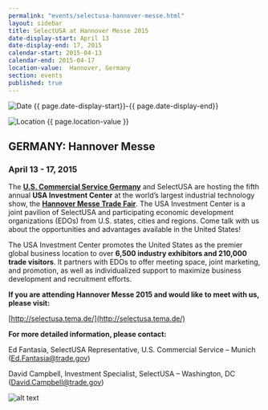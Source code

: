 ```yaml
---
permalink: "events/selectusa-hannover-messe.html"
layout: sidebar
title: SelectUSA at Hannover Messe 2015
date-display-start: April 13
date-display-end: 17, 2015
calendar-start: 2015-04-13
calendar-end: 2015-04-17
location-value:  Hannover, Germany
section: events
published: true
---
```

![Date](https://google.github.io/material-design-icons/action/svg/ic_event_24px.svg "Date") {{ page.date-display-start}}-{{ page.date-display-end}}

![Location](http://google.github.io/material-design-icons/social/svg/ic_location_city_24px.svg "Location") {{ page.location-value }}

## GERMANY: Hannover Messe

### April 13 - 17, 2015

The **[U.S. Commercial Service Germany](http://export.gov/germany/)**&nbsp;and SelectUSA are hosting the fifth annual **USA Investment Center** at the world’s largest industrial technology show, the **[Hannover Messe Trade Fair](http://www.hannovermesse.de/home)**. The USA Investment Center is a joint pavilion of SelectUSA and participating economic development organizations (EDOs) from U.S. states, cities and regions. Come talk with us about the opportunities and advantages available in the United States!

The USA Investment Center promotes the United States as the premier global business location to over **6,500 industry exhibitors and 210,000 trade visitors**. It partners with EDOs to offer meeting space, joint marketing, and promotion, as well as individualized support to maximize business development and recruitment efforts. &nbsp;

**If you are attending Hannover Messe 2015 and would like to meet with us, please visit:**

[http://selectusa.tema.de/](http://selectusa.tema.de/)

**For more detailed information, please contact:**

Ed Fantasia, SelectUSA Representative, U.S. Commercial Service – Munich ([Ed.Fantasia@trade.gov](mailto:Ed.Fantasia@trade.gov))

David Campbell, Investment Specialist, SelectUSA – Washington, DC ([David.Campbell@trade.gov](mailto:David.Campbell@trade.gov))

![alt text](https://pbs.twimg.com/media/CCLt72qVIAAPw3Q.png:large "SelectUSA Investment Center at Hannover Messe 2015")
